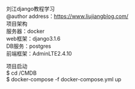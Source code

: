 刘江django教程学习<br>
@author address：https://www.liujiangblog.com/<br>
项目架构<br>
    服务器：docker<br>
    web框架：django3.1.6<br>
    DB服务：postgres<br>
    前端框架：AdminLTE2.4.10<br>

项目启动<br>
    $ cd /CMDB<br>
    $ docker-compose -f docker-compose.yml up
